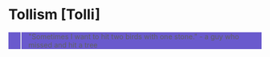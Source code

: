 # Tollism [Tolli]


<div style="background: slateblue;"><blockquote>"Sometimes I want to hit two birds with one stone." - a guy who missed and hit a tree</blockquote></div>

